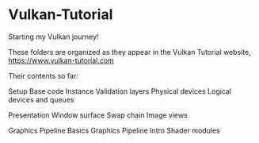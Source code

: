 # Vulkan-Tutorial

Starting my Vulkan journey!

These folders are organized as they appear in the Vulkan Tutorial website, https://www.vulkan-tutorial.com

Their contents so far:

Setup
  Base code
  Instance
  Validation layers
  Physical devices
  Logical devices and queues
 
 Presentation
  Window surface
  Swap chain
  Image views
  
 Graphics Pipeline Basics
  Graphics Pipeline Intro
  Shader modules
